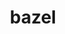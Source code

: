 ---
title: "bazel"
layout: cache
categories: [package, develop]
meta: {"compilers": ["none"], "num_specs": 102, "num_specs_by_stack": {"e4s": 23, "hep": 9, "ml-linux-aarch64-cpu": 33, "ml-linux-aarch64-cuda": 33, "ml-linux-x86_64-cpu": 33, "ml-linux-x86_64-cuda": 33, "ml-linux-x86_64-rocm": 37, "root": 102}, "oss": ["ubuntu22.04", "ubuntu24.04"], "platforms": ["linux"], "stacks": ["e4s", "hep", "ml-linux-aarch64-cpu", "ml-linux-aarch64-cuda", "ml-linux-x86_64-cpu", "ml-linux-x86_64-cuda", "ml-linux-x86_64-rocm", "root"], "targets": ["aarch64", "x86_64_v3"], "versions": ["6.5.0", "7.0.2"]}
spec_details: [{"compiler": "none", "hash": "2up5k5kiutqglioa46vibmde4g65jg2j", "os": "ubuntu24.04", "platform": "linux", "size": "-", "stacks": ["ml-linux-aarch64-cpu", "ml-linux-aarch64-cuda", "root"], "target": "aarch64", "variants": ["build_system=generic", "+nodepfail", "patches:=0f6940d,3e6448a,604423c,dbbf38b"], "versions": ["6.5.0"]}, {"compiler": "none", "hash": "333gj7hbycj5utw6vfs23yxg3cqglanh", "os": "ubuntu24.04", "platform": "linux", "size": "-", "stacks": ["ml-linux-x86_64-cpu", "ml-linux-x86_64-cuda", "ml-linux-x86_64-rocm", "root"], "target": "x86_64_v3", "variants": ["build_system=generic", "+nodepfail", "patches:=0f6940d,3e6448a,6ae2b80,dbbf38b"], "versions": ["7.0.2"]}, {"compiler": "none", "hash": "33lqcnxqz4lqbgcw25v6owxjkbcahef2", "os": "ubuntu24.04", "platform": "linux", "size": "-", "stacks": ["ml-linux-x86_64-cpu", "ml-linux-x86_64-cuda", "ml-linux-x86_64-rocm", "root"], "target": "x86_64_v3", "variants": ["build_system=generic", "+nodepfail", "patches:=0f6940d,3e6448a,604423c,dbbf38b"], "versions": ["6.5.0"]}, {"compiler": "none", "hash": "3coi4unxlk6qxywhyyoywkdiffnazxwt", "os": "ubuntu22.04", "platform": "linux", "size": "-", "stacks": ["e4s", "root"], "target": "x86_64_v3", "variants": ["build_system=generic", "+nodepfail", "patches:=0f6940d,3e6448a,604423c,dbbf38b"], "versions": ["6.5.0"]}, {"compiler": "none", "hash": "3zw3msuq4zmzibj4cpbai6xba2hm3t5j", "os": "ubuntu24.04", "platform": "linux", "size": "-", "stacks": ["ml-linux-aarch64-cpu", "ml-linux-aarch64-cuda", "root"], "target": "aarch64", "variants": ["build_system=generic", "+nodepfail", "patches:=0f6940d,3e6448a,604423c,dbbf38b"], "versions": ["6.5.0"]}, {"compiler": "none", "hash": "42bmokeyh6tg4ya72qfgycwfzjnwycjg", "os": "ubuntu24.04", "platform": "linux", "size": "-", "stacks": ["ml-linux-x86_64-cpu", "ml-linux-x86_64-cuda", "ml-linux-x86_64-rocm", "root"], "target": "x86_64_v3", "variants": ["build_system=generic", "+nodepfail", "patches:=0f6940d,3e6448a,604423c,dbbf38b"], "versions": ["6.5.0"]}, {"compiler": "none", "hash": "44p3wpxrmno7dvsvmj6la2vesz6mdpqr", "os": "ubuntu22.04", "platform": "linux", "size": "-", "stacks": ["hep", "root"], "target": "x86_64_v3", "variants": ["build_system=generic", "+nodepfail", "patches:=0f6940d,3e6448a,604423c,dbbf38b"], "versions": ["6.5.0"]}, {"compiler": "none", "hash": "45crtdotd54cf2w23xxa6s3itoyavg3h", "os": "ubuntu24.04", "platform": "linux", "size": "-", "stacks": ["ml-linux-aarch64-cpu", "ml-linux-aarch64-cuda", "root"], "target": "aarch64", "variants": ["build_system=generic", "+nodepfail", "patches:=0f6940d,3e6448a,604423c,dbbf38b"], "versions": ["6.5.0"]}, {"compiler": "none", "hash": "4i4yjmn3pa6pmhb7p5nd4fllslm5t5s4", "os": "ubuntu24.04", "platform": "linux", "size": "-", "stacks": ["ml-linux-x86_64-cpu", "ml-linux-x86_64-cuda", "ml-linux-x86_64-rocm", "root"], "target": "x86_64_v3", "variants": ["build_system=generic", "+nodepfail", "patches:=0f6940d,3e6448a,604423c,dbbf38b"], "versions": ["6.5.0"]}, {"compiler": "none", "hash": "4rpdsoew36bnf5co3tppuzzphwhdqhub", "os": "ubuntu24.04", "platform": "linux", "size": "-", "stacks": ["ml-linux-aarch64-cpu", "ml-linux-aarch64-cuda", "root"], "target": "aarch64", "variants": ["build_system=generic", "+nodepfail", "patches:=0f6940d,3e6448a,604423c,dbbf38b"], "versions": ["6.5.0"]}, {"compiler": "none", "hash": "4su53celvqyufd6mpowfnlxne7kssb3c", "os": "ubuntu24.04", "platform": "linux", "size": "-", "stacks": ["ml-linux-aarch64-cpu", "ml-linux-aarch64-cuda", "root"], "target": "aarch64", "variants": ["build_system=generic", "+nodepfail", "patches:=0f6940d,3e6448a,604423c,dbbf38b"], "versions": ["6.5.0"]}, {"compiler": "none", "hash": "4t2nrnodbviginryw6h6yof7ceunmxta", "os": "ubuntu24.04", "platform": "linux", "size": "-", "stacks": ["ml-linux-x86_64-cpu", "ml-linux-x86_64-cuda", "ml-linux-x86_64-rocm", "root"], "target": "x86_64_v3", "variants": ["build_system=generic", "+nodepfail", "patches:=0f6940d,3e6448a,604423c,dbbf38b"], "versions": ["6.5.0"]}, {"compiler": "none", "hash": "57khcpgqeutvcjexps57ixz7oumkfcah", "os": "ubuntu24.04", "platform": "linux", "size": "-", "stacks": ["ml-linux-aarch64-cpu", "ml-linux-aarch64-cuda", "root"], "target": "aarch64", "variants": ["build_system=generic", "+nodepfail", "patches:=0f6940d,3e6448a,6ae2b80,dbbf38b"], "versions": ["7.0.2"]}, {"compiler": "none", "hash": "5yglswiv52t2brd23ja4uwzyivtwexfp", "os": "ubuntu22.04", "platform": "linux", "size": "-", "stacks": ["hep", "root"], "target": "x86_64_v3", "variants": ["build_system=generic", "+nodepfail", "patches:=0f6940d,3e6448a,604423c,dbbf38b"], "versions": ["6.5.0"]}, {"compiler": "none", "hash": "66clbphxuoak2jtlei6uffgbi27dibvq", "os": "ubuntu22.04", "platform": "linux", "size": "-", "stacks": ["e4s", "root"], "target": "x86_64_v3", "variants": ["build_system=generic", "+nodepfail", "patches:=0f6940d,3e6448a,604423c,dbbf38b"], "versions": ["6.5.0"]}, {"compiler": "none", "hash": "6foyjsj7kpbsoec7jeztyqlsitidkhrt", "os": "ubuntu24.04", "platform": "linux", "size": "-", "stacks": ["ml-linux-aarch64-cpu", "ml-linux-aarch64-cuda", "root"], "target": "aarch64", "variants": ["build_system=generic", "+nodepfail", "patches:=0f6940d,3e6448a,604423c,dbbf38b"], "versions": ["6.5.0"]}, {"compiler": "none", "hash": "6wn2kgiyyaewllykhxsnoe7bm32oi7gz", "os": "ubuntu22.04", "platform": "linux", "size": "-", "stacks": ["e4s", "root"], "target": "x86_64_v3", "variants": ["build_system=generic", "+nodepfail", "patches:=0f6940d,3e6448a,604423c,dbbf38b"], "versions": ["6.5.0"]}, {"compiler": "none", "hash": "7ie64rdfzb4gxmebnnofmexskwnoxq6y", "os": "ubuntu24.04", "platform": "linux", "size": "-", "stacks": ["ml-linux-x86_64-cpu", "ml-linux-x86_64-cuda", "ml-linux-x86_64-rocm", "root"], "target": "x86_64_v3", "variants": ["build_system=generic", "+nodepfail", "patches:=0f6940d,3e6448a,604423c,dbbf38b"], "versions": ["6.5.0"]}, {"compiler": "none", "hash": "7xr27b4qcxi54dfnufuk44d75lllxfka", "os": "ubuntu24.04", "platform": "linux", "size": "-", "stacks": ["ml-linux-x86_64-cpu", "ml-linux-x86_64-cuda", "ml-linux-x86_64-rocm", "root"], "target": "x86_64_v3", "variants": ["build_system=generic", "+nodepfail", "patches:=0f6940d,3e6448a,604423c,dbbf38b"], "versions": ["6.5.0"]}, {"compiler": "none", "hash": "a2xr5oyz72ftecvgeyamo6b5qriadeze", "os": "ubuntu24.04", "platform": "linux", "size": "-", "stacks": ["ml-linux-aarch64-cpu", "ml-linux-aarch64-cuda", "root"], "target": "aarch64", "variants": ["build_system=generic", "+nodepfail", "patches:=0f6940d,3e6448a,604423c,dbbf38b"], "versions": ["6.5.0"]}, {"compiler": "none", "hash": "a4a3xzxufbxmsilruhq6qwz4jnm3vjwp", "os": "ubuntu24.04", "platform": "linux", "size": "-", "stacks": ["ml-linux-x86_64-cpu", "ml-linux-x86_64-cuda", "ml-linux-x86_64-rocm", "root"], "target": "x86_64_v3", "variants": ["build_system=generic", "+nodepfail", "patches:=0f6940d,3e6448a,604423c,dbbf38b"], "versions": ["6.5.0"]}, {"compiler": "none", "hash": "a5uxlzauccitomo43qiodd7w4omvrlbn", "os": "ubuntu22.04", "platform": "linux", "size": "-", "stacks": ["e4s", "root"], "target": "x86_64_v3", "variants": ["build_system=generic", "+nodepfail", "patches:=0f6940d,3e6448a,604423c,dbbf38b"], "versions": ["6.5.0"]}, {"compiler": "none", "hash": "abn7ww7nhzfymego3akitsxsdxo2hfkm", "os": "ubuntu22.04", "platform": "linux", "size": "-", "stacks": ["e4s", "root"], "target": "x86_64_v3", "variants": ["build_system=generic", "+nodepfail", "patches:=0f6940d,3e6448a,604423c,dbbf38b"], "versions": ["6.5.0"]}, {"compiler": "none", "hash": "af4ijs46zbhxoytmbq3vibfp6olvznnq", "os": "ubuntu24.04", "platform": "linux", "size": "-", "stacks": ["ml-linux-x86_64-cpu", "ml-linux-x86_64-cuda", "ml-linux-x86_64-rocm", "root"], "target": "x86_64_v3", "variants": ["build_system=generic", "+nodepfail", "patches:=0f6940d,3e6448a,604423c,dbbf38b"], "versions": ["6.5.0"]}, {"compiler": "none", "hash": "baefej55kje3t5mkaptutasedewi3t63", "os": "ubuntu24.04", "platform": "linux", "size": "-", "stacks": ["ml-linux-aarch64-cpu", "ml-linux-aarch64-cuda", "root"], "target": "aarch64", "variants": ["build_system=generic", "+nodepfail", "patches:=0f6940d,3e6448a,6ae2b80,dbbf38b"], "versions": ["7.0.2"]}, {"compiler": "none", "hash": "bykgb53kcyt545vfs3fyy2llar5bg7ha", "os": "ubuntu22.04", "platform": "linux", "size": "-", "stacks": ["e4s", "root"], "target": "x86_64_v3", "variants": ["build_system=generic", "+nodepfail", "patches:=0f6940d,3e6448a,604423c,dbbf38b"], "versions": ["6.5.0"]}, {"compiler": "none", "hash": "bzrysxxi5qurlyq3k4iunydylnprpwia", "os": "ubuntu24.04", "platform": "linux", "size": "-", "stacks": ["ml-linux-x86_64-rocm", "root"], "target": "x86_64_v3", "variants": ["build_system=generic", "+nodepfail", "patches:=0f6940d,3e6448a,604423c,dbbf38b"], "versions": ["6.5.0"]}, {"compiler": "none", "hash": "cjyi5kkuy3gtoxqittowe6khme7aethn", "os": "ubuntu24.04", "platform": "linux", "size": "-", "stacks": ["ml-linux-aarch64-cpu", "ml-linux-aarch64-cuda", "root"], "target": "aarch64", "variants": ["build_system=generic", "+nodepfail", "patches:=0f6940d,3e6448a,604423c,dbbf38b"], "versions": ["6.5.0"]}, {"compiler": "none", "hash": "cmdyqpiy4gbpgl3tu7pcohtx7jyxahfs", "os": "ubuntu24.04", "platform": "linux", "size": "-", "stacks": ["ml-linux-aarch64-cpu", "ml-linux-aarch64-cuda", "root"], "target": "aarch64", "variants": ["build_system=generic", "+nodepfail", "patches:=0f6940d,3e6448a,6ae2b80,dbbf38b"], "versions": ["7.0.2"]}, {"compiler": "none", "hash": "crfsiozv3isi7et43bnnbkmdtkhyon7o", "os": "ubuntu22.04", "platform": "linux", "size": "-", "stacks": ["e4s", "root"], "target": "x86_64_v3", "variants": ["build_system=generic", "+nodepfail", "patches:=0f6940d,3e6448a,604423c,dbbf38b"], "versions": ["6.5.0"]}, {"compiler": "none", "hash": "cuz44rkxzrv74gxbwb4px5perydprxv6", "os": "ubuntu22.04", "platform": "linux", "size": "-", "stacks": ["e4s", "root"], "target": "x86_64_v3", "variants": ["build_system=generic", "+nodepfail", "patches:=0f6940d,3e6448a,604423c,dbbf38b"], "versions": ["6.5.0"]}, {"compiler": "none", "hash": "d6htjdxuexwoaoym6btstbti7x25xtsb", "os": "ubuntu22.04", "platform": "linux", "size": "-", "stacks": ["e4s", "root"], "target": "x86_64_v3", "variants": ["build_system=generic", "+nodepfail", "patches:=0f6940d,3e6448a,604423c,dbbf38b"], "versions": ["6.5.0"]}, {"compiler": "none", "hash": "dkqojpvrp2tisotau3evzx7ntwnnyswk", "os": "ubuntu24.04", "platform": "linux", "size": "-", "stacks": ["ml-linux-aarch64-cpu", "ml-linux-aarch64-cuda", "root"], "target": "aarch64", "variants": ["build_system=generic", "+nodepfail", "patches:=0f6940d,3e6448a,604423c,dbbf38b"], "versions": ["6.5.0"]}, {"compiler": "none", "hash": "dowg3xlpjzie76qo3bf3ohaatz22sa5n", "os": "ubuntu24.04", "platform": "linux", "size": "-", "stacks": ["ml-linux-x86_64-cpu", "ml-linux-x86_64-cuda", "ml-linux-x86_64-rocm", "root"], "target": "x86_64_v3", "variants": ["build_system=generic", "+nodepfail", "patches:=0f6940d,3e6448a,604423c,dbbf38b"], "versions": ["6.5.0"]}, {"compiler": "none", "hash": "dp7qj6jjx2xylhsq6vyl32eg5rhbi7c4", "os": "ubuntu24.04", "platform": "linux", "size": "-", "stacks": ["ml-linux-x86_64-cpu", "ml-linux-x86_64-cuda", "ml-linux-x86_64-rocm", "root"], "target": "x86_64_v3", "variants": ["build_system=generic", "+nodepfail", "patches:=0f6940d,3e6448a,6ae2b80,dbbf38b"], "versions": ["7.0.2"]}, {"compiler": "none", "hash": "dxjslvavzeeeix2363qfn6f2fbnljhzv", "os": "ubuntu22.04", "platform": "linux", "size": "-", "stacks": ["e4s", "root"], "target": "x86_64_v3", "variants": ["build_system=generic", "+nodepfail", "patches:=0f6940d,3e6448a,604423c,dbbf38b"], "versions": ["6.5.0"]}, {"compiler": "none", "hash": "e6rgewznvpujgv6bjpvdlm5zcv5xkr5y", "os": "ubuntu22.04", "platform": "linux", "size": "-", "stacks": ["e4s", "root"], "target": "x86_64_v3", "variants": ["build_system=generic", "+nodepfail", "patches:=0f6940d,3e6448a,604423c,dbbf38b"], "versions": ["6.5.0"]}, {"compiler": "none", "hash": "ehrig5wekkseamy7kr47fa7ps2rfboeb", "os": "ubuntu24.04", "platform": "linux", "size": "-", "stacks": ["ml-linux-x86_64-cpu", "ml-linux-x86_64-cuda", "ml-linux-x86_64-rocm", "root"], "target": "x86_64_v3", "variants": ["build_system=generic", "+nodepfail", "patches:=0f6940d,3e6448a,6ae2b80,dbbf38b"], "versions": ["7.0.2"]}, {"compiler": "none", "hash": "eob36tjpkwpbyv5k4cdakbclvybvorwp", "os": "ubuntu24.04", "platform": "linux", "size": "-", "stacks": ["ml-linux-aarch64-cpu", "ml-linux-aarch64-cuda", "root"], "target": "aarch64", "variants": ["build_system=generic", "+nodepfail", "patches:=0f6940d,3e6448a,604423c,dbbf38b"], "versions": ["6.5.0"]}, {"compiler": "none", "hash": "eythxpazranroelldclom2fanx4atjq6", "os": "ubuntu24.04", "platform": "linux", "size": "-", "stacks": ["ml-linux-x86_64-rocm", "root"], "target": "x86_64_v3", "variants": ["build_system=generic", "+nodepfail", "patches:=0f6940d,3e6448a,604423c,dbbf38b"], "versions": ["6.5.0"]}, {"compiler": "none", "hash": "fahi53t7sqf7e3c5my2dkatpjor2xa4f", "os": "ubuntu24.04", "platform": "linux", "size": "-", "stacks": ["ml-linux-x86_64-cpu", "ml-linux-x86_64-cuda", "ml-linux-x86_64-rocm", "root"], "target": "x86_64_v3", "variants": ["build_system=generic", "+nodepfail", "patches:=0f6940d,3e6448a,6ae2b80,dbbf38b"], "versions": ["7.0.2"]}, {"compiler": "none", "hash": "fe3sxvy62eibo3eckuutm3gcj4uajl4c", "os": "ubuntu24.04", "platform": "linux", "size": "-", "stacks": ["ml-linux-x86_64-cpu", "ml-linux-x86_64-cuda", "ml-linux-x86_64-rocm", "root"], "target": "x86_64_v3", "variants": ["build_system=generic", "+nodepfail", "patches:=0f6940d,3e6448a,6ae2b80,dbbf38b"], "versions": ["7.0.2"]}, {"compiler": "none", "hash": "fiaaea2xr4xpavg6a7cygkq73vcyf3iv", "os": "ubuntu24.04", "platform": "linux", "size": "-", "stacks": ["ml-linux-aarch64-cpu", "ml-linux-aarch64-cuda", "root"], "target": "aarch64", "variants": ["build_system=generic", "+nodepfail", "patches:=0f6940d,3e6448a,604423c,dbbf38b"], "versions": ["6.5.0"]}, {"compiler": "none", "hash": "flhug3lu3i4b7f7uokrn3kkigv4olia2", "os": "ubuntu24.04", "platform": "linux", "size": "-", "stacks": ["ml-linux-aarch64-cpu", "ml-linux-aarch64-cuda", "root"], "target": "aarch64", "variants": ["build_system=generic", "+nodepfail", "patches:=0f6940d,3e6448a,6ae2b80,dbbf38b"], "versions": ["7.0.2"]}, {"compiler": "none", "hash": "fm3r3jw7baz3fmkkxuav2zi3wzhrr4gx", "os": "ubuntu24.04", "platform": "linux", "size": "-", "stacks": ["ml-linux-aarch64-cpu", "ml-linux-aarch64-cuda", "root"], "target": "aarch64", "variants": ["build_system=generic", "+nodepfail", "patches:=0f6940d,3e6448a,604423c,dbbf38b"], "versions": ["6.5.0"]}, {"compiler": "none", "hash": "fz4vgpmknjswpzrujn2jvslxxbcfdem4", "os": "ubuntu24.04", "platform": "linux", "size": "-", "stacks": ["ml-linux-aarch64-cpu", "ml-linux-aarch64-cuda", "root"], "target": "aarch64", "variants": ["build_system=generic", "+nodepfail", "patches:=0f6940d,3e6448a,604423c,dbbf38b"], "versions": ["6.5.0"]}, {"compiler": "none", "hash": "fzpam3mwocqzd7potl6or5o7y7njoodz", "os": "ubuntu22.04", "platform": "linux", "size": "-", "stacks": ["hep", "root"], "target": "x86_64_v3", "variants": ["build_system=generic", "+nodepfail", "patches:=0f6940d,3e6448a,604423c,dbbf38b"], "versions": ["6.5.0"]}, {"compiler": "none", "hash": "gfyelg6taan2227wurmgtrnvvi3wq25j", "os": "ubuntu24.04", "platform": "linux", "size": "-", "stacks": ["ml-linux-x86_64-cpu", "ml-linux-x86_64-cuda", "ml-linux-x86_64-rocm", "root"], "target": "x86_64_v3", "variants": ["build_system=generic", "+nodepfail", "patches:=0f6940d,3e6448a,604423c,dbbf38b"], "versions": ["6.5.0"]}, {"compiler": "none", "hash": "hfzs544tyah7xnrgvitp67lk5he2eikm", "os": "ubuntu24.04", "platform": "linux", "size": "-", "stacks": ["ml-linux-aarch64-cpu", "ml-linux-aarch64-cuda", "root"], "target": "aarch64", "variants": ["build_system=generic", "+nodepfail", "patches:=0f6940d,3e6448a,604423c,dbbf38b"], "versions": ["6.5.0"]}, {"compiler": "none", "hash": "htn3op3sburtgrojaehquhploocg25qo", "os": "ubuntu24.04", "platform": "linux", "size": "-", "stacks": ["ml-linux-x86_64-cpu", "ml-linux-x86_64-cuda", "ml-linux-x86_64-rocm", "root"], "target": "x86_64_v3", "variants": ["build_system=generic", "+nodepfail", "patches:=0f6940d,3e6448a,604423c,dbbf38b"], "versions": ["6.5.0"]}, {"compiler": "none", "hash": "i5gyqbvvqz6uzh5me3uvcnmeb33tbq6b", "os": "ubuntu24.04", "platform": "linux", "size": "-", "stacks": ["ml-linux-x86_64-cpu", "ml-linux-x86_64-cuda", "ml-linux-x86_64-rocm", "root"], "target": "x86_64_v3", "variants": ["build_system=generic", "+nodepfail", "patches:=0f6940d,3e6448a,604423c,dbbf38b"], "versions": ["6.5.0"]}, {"compiler": "none", "hash": "iaeuse67vkjcouwd4nmw3wphpqzb5zuz", "os": "ubuntu24.04", "platform": "linux", "size": "-", "stacks": ["ml-linux-x86_64-cpu", "ml-linux-x86_64-cuda", "ml-linux-x86_64-rocm", "root"], "target": "x86_64_v3", "variants": ["build_system=generic", "+nodepfail", "patches:=0f6940d,3e6448a,6ae2b80,dbbf38b"], "versions": ["7.0.2"]}, {"compiler": "none", "hash": "iarkndm726ia7r2o7z6xpkakwsidaryd", "os": "ubuntu24.04", "platform": "linux", "size": "-", "stacks": ["ml-linux-x86_64-cpu", "ml-linux-x86_64-cuda", "ml-linux-x86_64-rocm", "root"], "target": "x86_64_v3", "variants": ["build_system=generic", "+nodepfail", "patches:=0f6940d,3e6448a,604423c,dbbf38b"], "versions": ["6.5.0"]}, {"compiler": "none", "hash": "iiv6gzew2ipcteph2y42jsyxrmshnijx", "os": "ubuntu24.04", "platform": "linux", "size": "-", "stacks": ["ml-linux-x86_64-cpu", "ml-linux-x86_64-cuda", "ml-linux-x86_64-rocm", "root"], "target": "x86_64_v3", "variants": ["build_system=generic", "+nodepfail", "patches:=0f6940d,3e6448a,6ae2b80,dbbf38b"], "versions": ["7.0.2"]}, {"compiler": "none", "hash": "itznetdidm4jr34rg6ds2wj75tigrl2i", "os": "ubuntu22.04", "platform": "linux", "size": "-", "stacks": ["e4s", "root"], "target": "x86_64_v3", "variants": ["build_system=generic", "+nodepfail", "patches:=0f6940d,3e6448a,604423c,dbbf38b"], "versions": ["6.5.0"]}, {"compiler": "none", "hash": "ivovf4bvpn4xevnaptk3g7omliudo6gn", "os": "ubuntu22.04", "platform": "linux", "size": "-", "stacks": ["e4s", "root"], "target": "x86_64_v3", "variants": ["build_system=generic", "+nodepfail", "patches:=0f6940d,3e6448a,604423c,dbbf38b"], "versions": ["6.5.0"]}, {"compiler": "none", "hash": "j6lj5lrhbfjgwxgu3hcdxpfq25fcbjtk", "os": "ubuntu24.04", "platform": "linux", "size": "-", "stacks": ["ml-linux-aarch64-cpu", "ml-linux-aarch64-cuda", "root"], "target": "aarch64", "variants": ["build_system=generic", "+nodepfail", "patches:=0f6940d,3e6448a,6ae2b80,dbbf38b"], "versions": ["7.0.2"]}, {"compiler": "none", "hash": "jb4ooodzh6htj47xd6rssfsifmytu3wt", "os": "ubuntu24.04", "platform": "linux", "size": "-", "stacks": ["ml-linux-aarch64-cpu", "ml-linux-aarch64-cuda", "root"], "target": "aarch64", "variants": ["build_system=generic", "+nodepfail", "patches:=0f6940d,3e6448a,604423c,dbbf38b"], "versions": ["6.5.0"]}, {"compiler": "none", "hash": "jexs72vd2tbujnx4gnfdkvtxpzy7xtxw", "os": "ubuntu22.04", "platform": "linux", "size": "-", "stacks": ["e4s", "root"], "target": "x86_64_v3", "variants": ["build_system=generic", "+nodepfail", "patches:=0f6940d,3e6448a,604423c,dbbf38b"], "versions": ["6.5.0"]}, {"compiler": "none", "hash": "jgzer2y2blpyb2k4izeknrlngsgmsyi6", "os": "ubuntu24.04", "platform": "linux", "size": "-", "stacks": ["ml-linux-x86_64-cpu", "ml-linux-x86_64-cuda", "ml-linux-x86_64-rocm", "root"], "target": "x86_64_v3", "variants": ["build_system=generic", "+nodepfail", "patches:=0f6940d,3e6448a,604423c,dbbf38b"], "versions": ["6.5.0"]}, {"compiler": "none", "hash": "k4uojmqredjrs7xu6iqg334mjllfb6aa", "os": "ubuntu22.04", "platform": "linux", "size": "-", "stacks": ["e4s", "root"], "target": "x86_64_v3", "variants": ["build_system=generic", "+nodepfail", "patches:=0f6940d,3e6448a,604423c,dbbf38b"], "versions": ["6.5.0"]}, {"compiler": "none", "hash": "k7dkz6uq65hawivx5s5nwhztkeflgbri", "os": "ubuntu24.04", "platform": "linux", "size": "-", "stacks": ["ml-linux-aarch64-cpu", "ml-linux-aarch64-cuda", "root"], "target": "aarch64", "variants": ["build_system=generic", "+nodepfail", "patches:=0f6940d,3e6448a,6ae2b80,dbbf38b"], "versions": ["7.0.2"]}, {"compiler": "none", "hash": "kcsw2hlogv6xypbez3fmtmg6v5yv5rie", "os": "ubuntu24.04", "platform": "linux", "size": "-", "stacks": ["ml-linux-x86_64-cpu", "ml-linux-x86_64-cuda", "ml-linux-x86_64-rocm", "root"], "target": "x86_64_v3", "variants": ["build_system=generic", "+nodepfail", "patches:=0f6940d,3e6448a,6ae2b80,dbbf38b"], "versions": ["7.0.2"]}, {"compiler": "none", "hash": "lde3ondxam5vkbq7gdvlugtagsr3razz", "os": "ubuntu24.04", "platform": "linux", "size": "-", "stacks": ["ml-linux-aarch64-cpu", "ml-linux-aarch64-cuda", "root"], "target": "aarch64", "variants": ["build_system=generic", "+nodepfail", "patches:=0f6940d,3e6448a,604423c,dbbf38b"], "versions": ["6.5.0"]}, {"compiler": "none", "hash": "ldq2pve3v2tk64dcvbabt5sgmhf6vnck", "os": "ubuntu24.04", "platform": "linux", "size": "-", "stacks": ["ml-linux-aarch64-cpu", "ml-linux-aarch64-cuda", "root"], "target": "aarch64", "variants": ["build_system=generic", "+nodepfail", "patches:=0f6940d,3e6448a,604423c,dbbf38b"], "versions": ["6.5.0"]}, {"compiler": "none", "hash": "m254bltsq56zy2makz2xjer3cxl4zwes", "os": "ubuntu24.04", "platform": "linux", "size": "-", "stacks": ["ml-linux-x86_64-cpu", "ml-linux-x86_64-cuda", "ml-linux-x86_64-rocm", "root"], "target": "x86_64_v3", "variants": ["build_system=generic", "+nodepfail", "patches:=0f6940d,3e6448a,604423c,dbbf38b"], "versions": ["6.5.0"]}, {"compiler": "none", "hash": "m2cjgt7ng3kvyszk7dot52a5wzc6mlhh", "os": "ubuntu24.04", "platform": "linux", "size": "-", "stacks": ["ml-linux-x86_64-cpu", "ml-linux-x86_64-cuda", "ml-linux-x86_64-rocm", "root"], "target": "x86_64_v3", "variants": ["build_system=generic", "+nodepfail", "patches:=0f6940d,3e6448a,604423c,dbbf38b"], "versions": ["6.5.0"]}, {"compiler": "none", "hash": "m6nyinbokxv24pj46itm3vbqc7a62i5r", "os": "ubuntu24.04", "platform": "linux", "size": "-", "stacks": ["ml-linux-x86_64-cpu", "ml-linux-x86_64-cuda", "ml-linux-x86_64-rocm", "root"], "target": "x86_64_v3", "variants": ["build_system=generic", "+nodepfail", "patches:=0f6940d,3e6448a,604423c,dbbf38b"], "versions": ["6.5.0"]}, {"compiler": "none", "hash": "mevvvwxrcogcgferkph62akj72j6tept", "os": "ubuntu24.04", "platform": "linux", "size": "-", "stacks": ["ml-linux-x86_64-cpu", "ml-linux-x86_64-cuda", "ml-linux-x86_64-rocm", "root"], "target": "x86_64_v3", "variants": ["build_system=generic", "+nodepfail", "patches:=0f6940d,3e6448a,604423c,dbbf38b"], "versions": ["6.5.0"]}, {"compiler": "none", "hash": "miqrkwx2mdjuv6vwktnbwzrfgeuyofwo", "os": "ubuntu22.04", "platform": "linux", "size": "-", "stacks": ["hep", "root"], "target": "x86_64_v3", "variants": ["build_system=generic", "+nodepfail", "patches:=0f6940d,3e6448a,604423c,dbbf38b"], "versions": ["6.5.0"]}, {"compiler": "none", "hash": "mvgtkgsazpqew6yl7jo7cx4crkgppiyk", "os": "ubuntu24.04", "platform": "linux", "size": "-", "stacks": ["ml-linux-aarch64-cpu", "ml-linux-aarch64-cuda", "root"], "target": "aarch64", "variants": ["build_system=generic", "+nodepfail", "patches:=0f6940d,3e6448a,604423c,dbbf38b"], "versions": ["6.5.0"]}, {"compiler": "none", "hash": "myj2kete2hkmhymh2stojh6yycuraggq", "os": "ubuntu24.04", "platform": "linux", "size": "-", "stacks": ["ml-linux-x86_64-cpu", "ml-linux-x86_64-cuda", "ml-linux-x86_64-rocm", "root"], "target": "x86_64_v3", "variants": ["build_system=generic", "+nodepfail", "patches:=0f6940d,3e6448a,604423c,dbbf38b"], "versions": ["6.5.0"]}, {"compiler": "none", "hash": "nhgsluvp6vgsckcrcttms6i72jxy2chu", "os": "ubuntu22.04", "platform": "linux", "size": "-", "stacks": ["e4s", "root"], "target": "x86_64_v3", "variants": ["build_system=generic", "+nodepfail", "patches:=0f6940d,3e6448a,604423c,dbbf38b"], "versions": ["6.5.0"]}, {"compiler": "none", "hash": "nsfhbdlne2di2ygh7k5pcz6abbs6hqqw", "os": "ubuntu24.04", "platform": "linux", "size": "-", "stacks": ["ml-linux-aarch64-cpu", "ml-linux-aarch64-cuda", "root"], "target": "aarch64", "variants": ["build_system=generic", "+nodepfail", "patches:=0f6940d,3e6448a,6ae2b80,dbbf38b"], "versions": ["7.0.2"]}, {"compiler": "none", "hash": "opukddqqy3sz5cgsymfrldq7e5aewoih", "os": "ubuntu22.04", "platform": "linux", "size": "-", "stacks": ["hep", "root"], "target": "x86_64_v3", "variants": ["build_system=generic", "+nodepfail", "patches:=0f6940d,3e6448a,604423c,dbbf38b"], "versions": ["6.5.0"]}, {"compiler": "none", "hash": "ovxbqxuj4ltxhb6dineqqflbv53xgdkc", "os": "ubuntu24.04", "platform": "linux", "size": "-", "stacks": ["ml-linux-aarch64-cpu", "ml-linux-aarch64-cuda", "root"], "target": "aarch64", "variants": ["build_system=generic", "+nodepfail", "patches:=0f6940d,3e6448a,6ae2b80,dbbf38b"], "versions": ["7.0.2"]}, {"compiler": "none", "hash": "pibe7zq3kkfpa3f23ngwsgzjk6mjt5ps", "os": "ubuntu22.04", "platform": "linux", "size": "-", "stacks": ["hep", "root"], "target": "x86_64_v3", "variants": ["build_system=generic", "+nodepfail", "patches:=0f6940d,3e6448a,604423c,dbbf38b"], "versions": ["6.5.0"]}, {"compiler": "none", "hash": "qp5knl7wnv4ttpirm6vcxfoostlyvrc7", "os": "ubuntu24.04", "platform": "linux", "size": "-", "stacks": ["ml-linux-x86_64-cpu", "ml-linux-x86_64-cuda", "ml-linux-x86_64-rocm", "root"], "target": "x86_64_v3", "variants": ["build_system=generic", "+nodepfail", "patches:=0f6940d,3e6448a,604423c,dbbf38b"], "versions": ["6.5.0"]}, {"compiler": "none", "hash": "qpeu2yehi22wonykmrh3kh77olajtbid", "os": "ubuntu24.04", "platform": "linux", "size": "-", "stacks": ["ml-linux-x86_64-cpu", "ml-linux-x86_64-cuda", "ml-linux-x86_64-rocm", "root"], "target": "x86_64_v3", "variants": ["build_system=generic", "+nodepfail", "patches:=0f6940d,3e6448a,6ae2b80,dbbf38b"], "versions": ["7.0.2"]}, {"compiler": "none", "hash": "qqqmolqjz4duotosjzamiwfrztvgtcpm", "os": "ubuntu24.04", "platform": "linux", "size": "-", "stacks": ["ml-linux-x86_64-cpu", "ml-linux-x86_64-cuda", "ml-linux-x86_64-rocm", "root"], "target": "x86_64_v3", "variants": ["build_system=generic", "+nodepfail", "patches:=0f6940d,3e6448a,6ae2b80,dbbf38b"], "versions": ["7.0.2"]}, {"compiler": "none", "hash": "qrnld6xkc4tocunizgrshan7gyihjahc", "os": "ubuntu22.04", "platform": "linux", "size": "-", "stacks": ["e4s", "root"], "target": "x86_64_v3", "variants": ["build_system=generic", "+nodepfail", "patches:=0f6940d,3e6448a,604423c,dbbf38b"], "versions": ["6.5.0"]}, {"compiler": "none", "hash": "qvsnte57enafptihzoxclrawpndzsact", "os": "ubuntu24.04", "platform": "linux", "size": "-", "stacks": ["ml-linux-x86_64-cpu", "ml-linux-x86_64-cuda", "ml-linux-x86_64-rocm", "root"], "target": "x86_64_v3", "variants": ["build_system=generic", "+nodepfail", "patches:=0f6940d,3e6448a,604423c,dbbf38b"], "versions": ["6.5.0"]}, {"compiler": "none", "hash": "rxhcqghefl6zgjj6hd4ktov64fqqhetp", "os": "ubuntu22.04", "platform": "linux", "size": "-", "stacks": ["e4s", "root"], "target": "x86_64_v3", "variants": ["build_system=generic", "+nodepfail", "patches:=0f6940d,3e6448a,604423c,dbbf38b"], "versions": ["6.5.0"]}, {"compiler": "none", "hash": "ryv74hnxsmqsxz4tepjhqoxyellukv6a", "os": "ubuntu22.04", "platform": "linux", "size": "-", "stacks": ["hep", "root"], "target": "x86_64_v3", "variants": ["build_system=generic", "+nodepfail", "patches:=0f6940d,3e6448a,604423c,dbbf38b"], "versions": ["6.5.0"]}, {"compiler": "none", "hash": "saksvh6us6opi4nioq5da232ylcmnbkt", "os": "ubuntu24.04", "platform": "linux", "size": "-", "stacks": ["ml-linux-x86_64-rocm", "root"], "target": "x86_64_v3", "variants": ["build_system=generic", "+nodepfail", "patches:=0f6940d,3e6448a,604423c,dbbf38b"], "versions": ["6.5.0"]}, {"compiler": "none", "hash": "skr6ezwbdqak43uiiwozqolr5z3zcqxi", "os": "ubuntu22.04", "platform": "linux", "size": "-", "stacks": ["e4s", "root"], "target": "x86_64_v3", "variants": ["build_system=generic", "+nodepfail", "patches:=0f6940d,3e6448a,604423c,dbbf38b"], "versions": ["6.5.0"]}, {"compiler": "none", "hash": "sopyxpzpggsudv2lv3vkyhwmzvday5pb", "os": "ubuntu24.04", "platform": "linux", "size": "-", "stacks": ["ml-linux-aarch64-cpu", "ml-linux-aarch64-cuda", "root"], "target": "aarch64", "variants": ["build_system=generic", "+nodepfail", "patches:=0f6940d,3e6448a,604423c,dbbf38b"], "versions": ["6.5.0"]}, {"compiler": "none", "hash": "tqtf47nt2cnxbp42fxty53s5pkjwxmgl", "os": "ubuntu24.04", "platform": "linux", "size": "-", "stacks": ["ml-linux-x86_64-cpu", "ml-linux-x86_64-cuda", "ml-linux-x86_64-rocm", "root"], "target": "x86_64_v3", "variants": ["build_system=generic", "+nodepfail", "patches:=0f6940d,3e6448a,604423c,dbbf38b"], "versions": ["6.5.0"]}, {"compiler": "none", "hash": "trmtnhu5mza2j4buclmzqmv2g4wb2lx4", "os": "ubuntu22.04", "platform": "linux", "size": "-", "stacks": ["e4s", "root"], "target": "x86_64_v3", "variants": ["build_system=generic", "+nodepfail", "patches:=0f6940d,3e6448a,604423c,dbbf38b"], "versions": ["6.5.0"]}, {"compiler": "none", "hash": "tvs4pb2v4xrsfhms6s2fd4zr2xuotxug", "os": "ubuntu24.04", "platform": "linux", "size": "-", "stacks": ["ml-linux-aarch64-cpu", "ml-linux-aarch64-cuda", "root"], "target": "aarch64", "variants": ["build_system=generic", "+nodepfail", "patches:=0f6940d,3e6448a,604423c,dbbf38b"], "versions": ["6.5.0"]}, {"compiler": "none", "hash": "ub63qfwkfutllilyg5ukl77bi754fbfv", "os": "ubuntu24.04", "platform": "linux", "size": "-", "stacks": ["ml-linux-x86_64-rocm", "root"], "target": "x86_64_v3", "variants": ["build_system=generic", "+nodepfail", "patches:=0f6940d,3e6448a,604423c,dbbf38b"], "versions": ["6.5.0"]}, {"compiler": "none", "hash": "uhu7lt3tbgzztgoljaqdjws4qwtp6odq", "os": "ubuntu24.04", "platform": "linux", "size": "-", "stacks": ["ml-linux-aarch64-cpu", "ml-linux-aarch64-cuda", "root"], "target": "aarch64", "variants": ["build_system=generic", "+nodepfail", "patches:=0f6940d,3e6448a,6ae2b80,dbbf38b"], "versions": ["7.0.2"]}, {"compiler": "none", "hash": "uzhns5j3dzviil35vmcnmhx5aurvg7vj", "os": "ubuntu24.04", "platform": "linux", "size": "-", "stacks": ["ml-linux-aarch64-cpu", "ml-linux-aarch64-cuda", "root"], "target": "aarch64", "variants": ["build_system=generic", "+nodepfail", "patches:=0f6940d,3e6448a,604423c,dbbf38b"], "versions": ["6.5.0"]}, {"compiler": "none", "hash": "vbgd6no4drqled46w3jtwi4zvhwtoijd", "os": "ubuntu24.04", "platform": "linux", "size": "-", "stacks": ["ml-linux-aarch64-cpu", "ml-linux-aarch64-cuda", "root"], "target": "aarch64", "variants": ["build_system=generic", "+nodepfail", "patches:=0f6940d,3e6448a,6ae2b80,dbbf38b"], "versions": ["7.0.2"]}, {"compiler": "none", "hash": "vyeaxalxifzw6wjpsoygh72himivfqni", "os": "ubuntu22.04", "platform": "linux", "size": "-", "stacks": ["hep", "root"], "target": "x86_64_v3", "variants": ["build_system=generic", "+nodepfail", "patches:=0f6940d,3e6448a,604423c,dbbf38b"], "versions": ["6.5.0"]}, {"compiler": "none", "hash": "wmugjb76c3gulrvrqeuok3ikck6czlfd", "os": "ubuntu24.04", "platform": "linux", "size": "-", "stacks": ["ml-linux-aarch64-cpu", "ml-linux-aarch64-cuda", "root"], "target": "aarch64", "variants": ["build_system=generic", "+nodepfail", "patches:=0f6940d,3e6448a,604423c,dbbf38b"], "versions": ["6.5.0"]}, {"compiler": "none", "hash": "wzkeu7gdu7yqlrdbo3owj4f2ypnjgokv", "os": "ubuntu24.04", "platform": "linux", "size": "-", "stacks": ["ml-linux-x86_64-cpu", "ml-linux-x86_64-cuda", "ml-linux-x86_64-rocm", "root"], "target": "x86_64_v3", "variants": ["build_system=generic", "+nodepfail", "patches:=0f6940d,3e6448a,6ae2b80,dbbf38b"], "versions": ["7.0.2"]}, {"compiler": "none", "hash": "xavrqtp4wnu2sawv4ox574so5fhugutw", "os": "ubuntu22.04", "platform": "linux", "size": "-", "stacks": ["e4s", "root"], "target": "x86_64_v3", "variants": ["build_system=generic", "+nodepfail", "patches:=0f6940d,3e6448a,604423c,dbbf38b"], "versions": ["6.5.0"]}, {"compiler": "none", "hash": "xodx3rj7wnlfkvwqknywanypl6eigiyz", "os": "ubuntu24.04", "platform": "linux", "size": "-", "stacks": ["ml-linux-aarch64-cpu", "ml-linux-aarch64-cuda", "root"], "target": "aarch64", "variants": ["build_system=generic", "+nodepfail", "patches:=0f6940d,3e6448a,6ae2b80,dbbf38b"], "versions": ["7.0.2"]}, {"compiler": "none", "hash": "ydffuejwf3n7ycfirgfsfgq347kkyin2", "os": "ubuntu22.04", "platform": "linux", "size": "-", "stacks": ["hep", "root"], "target": "x86_64_v3", "variants": ["build_system=generic", "+nodepfail", "patches:=0f6940d,3e6448a,604423c,dbbf38b"], "versions": ["6.5.0"]}, {"compiler": "none", "hash": "yimtdeijxlutlozmoijtt6r5ixl55l35", "os": "ubuntu22.04", "platform": "linux", "size": "-", "stacks": ["e4s", "root"], "target": "x86_64_v3", "variants": ["build_system=generic", "+nodepfail", "patches:=0f6940d,3e6448a,604423c,dbbf38b"], "versions": ["6.5.0"]}, {"compiler": "none", "hash": "yl4tx4lab52bq3kn2tdkq64rw3hmgimp", "os": "ubuntu22.04", "platform": "linux", "size": "-", "stacks": ["e4s", "root"], "target": "x86_64_v3", "variants": ["build_system=generic", "+nodepfail", "patches:=0f6940d,3e6448a,604423c,dbbf38b"], "versions": ["6.5.0"]}]
---